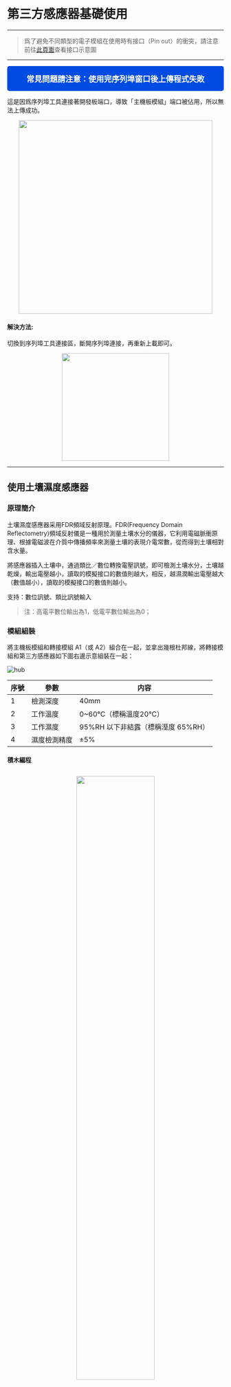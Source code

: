 # 第三方感應器基礎使用
---

> 爲了避免不同類型的電子模組在使用時有接口（Pin out）的衝突，請注意前往[此頁面](/cocomod/pinout-map)查看接口示意圖

---

<div style="padding: 16px 20px; background-color:#004be1; border-radius:5px; color:#fff; font-size:18px; text-align: center; font-weight:bold;">
	常見問題請注意：使用完序列埠窗口後上傳程式失敗
</div>

這是因爲序列埠工具連接著開發板端口，導致「主機板模組」端口被佔用，所以無法上傳成功。

<div align=center><img src="../media/portBeUsed.png" width="450"/></div>

#### 解決方法:

切換到序列埠工具連接區，斷開序列埠連接，再重新上載即可。

<div align=center>
<img src="../media/serialConnWhenupload.gif" width="250"/>
</div>

---

## 使用土壤濕度感應器

### 原理簡介

土壤濕度感應器采用FDR頻域反射原理。FDR(Frequency Domain Reflectometry)頻域反射儀是一種用於測量土壤水分的儀器，它利用電磁脈衝原理、根據電磁波在介質中傳播頻率來測量土壤的表現介電常數，從而得到土壤相對含水量。

將感應器插入土壤中，通過類比／數位轉換電壓訊號，即可檢測土壤水分，土壤越乾燥，輸出電壓越小，讀取的模擬接口的數值則越大，相反，越濕潤輸出電壓越大（數值越小），讀取的模擬接口的數值則越小。

支持：數位訊號、類比訊號輸入

> 注：高電平數位輸出為1，低電平數位輸出為0；

### 模組組裝

將主機板模組和轉接模組 A1（或 A2）組合在一起，並拿出幾根杜邦線，將轉接模組和第三方感應器如下圖右邊示意組裝在一起：

![hub](../media/hub_8.png)

| 序號 |   參數   | 内容 |
|-----|---------|--|
| 1 | 檢測深度 | 40mm |
| 2 | 工作溫度 | 0~60℃（標稱溫度20℃） |
| 3 | 工作濕度 | 95%RH 以下非結露（標稱溼度 65%RH） |
| 4 | 濕度檢測精度 | ±5% |

#### 積木編程

<div style="padding: 10px 0 10px 0;text-align: center;"><img src="../media/hub_9.png" width="60%" /></div>

#### 最終效果

程式上傳後，將該感應器插入土壤中（如果不方便，可以使用溼的紙巾代替），然後打開 CocoBlockly 的序列埠監視窗，就可以查看到感應器讀取的數據：

<div style="border:1px solid rgba(0,0,0,.1);padding: 10px 0 10px 0;text-align: center;"><img src="../media/Mar-10-2019 19-55-22.gif" width="40%" /></div>

<div style="padding: 10px 0 20px 0;text-align: center;"><img src="../media/hub_10.jpg" width="40%" /></div>

<p style="color:rgba(0,0,0,.3);">注：此處演示用濕的紙巾代替</p>

<div style="padding: 10px 0 20px 0;text-align: center;"><img src="../media/hub_9_result.gif" width="70%" /></div>

儅濕的紙巾包裹在土壤濕度感應器上時，序列埠監控視窗上顯示的數值變小

---

## 使用雨滴感應器

### 原理簡介
可用於不同天氣狀況的監測，並轉換成數位訊號或類比訊號；使用時，感應板上沒有水滴時，數位輸出爲高電平，開關指示燈滅，感應版越乾燥，讀取的模擬接口的數值越大，滴上一滴水，數位輸出爲低電平，開關指示燈亮，水滴越多，讀取的模擬接口的數值越小。

支持：數位訊號、類比訊號輸入


### 模組組裝

將主機板模組和轉接模組 A1（或 A2）組合在一起，並拿出幾根杜邦線，將轉接模組和第三方感應器如下圖右邊示意組裝在一起：

![hub](../media/hub_11.png)

| 序號 | 參數         | 内容 |
|-----|---------|--|
| 1 | 可感應	面積 | 5.0*4.0 cm |

<div style="padding: 10px 0 10px 0;text-align: center;"><img src="../media/hub_9.png" width="60%" /></div>

#### 最終效果

程式上傳後，將溼的紙巾放在該感應器上，然後打開 CocoBlockly 的序列埠監視窗，就可以查看到感應器讀取的數據：

<div style="border:1px solid rgba(0,0,0,.1);padding: 10px 0 10px 0;text-align: center;"><img src="../media/Mar-10-2019 19-55-22.gif" width="40%" /></div>

<p style="color:rgba(0,0,0,.3);">注：此處演示用濕的紙巾代替</p>

<div style="padding: 10px 0 10px 0;text-align: center;"><img src="../media/hub_9_result2.gif" width="70%" /></div>

儅濕的紙巾包裹在雨滴感應器上時，序列埠監控視窗上顯示的數值變小

---

## 使用時鐘模組

該模組具備時間功能，並且爲了斷電時依然可以保留時間。

### 模組組裝

將主機板模組和轉接模組 A1（或 A2）組合在一起，並拿出幾根杜邦線，將轉接模組和第三方感應器如下圖右邊示意組裝在一起：

![hub](../media/hub_14_time.png)

<table style="margin-top:20px;">
	<tr>
		<td width="8%" style="font-weight: bold;">序號</td>
		<td width="8%" style="font-weight: bold;">參數</td>
		<td style="font-weight: bold;">內容</td>
	</tr>
	<tr>
		<td>1.</td>
		<td>通訊</td>
		<td>該模組使用 I2C 通讯，能保存秒、分、時、星期、日期、月和年資訊。少於31天的月份，將自動調整月末的日期，包括閏年的修正。</td>
	</tr>
	<tr>
		<td>2.</td>
		<td>電池</td>
		<td>帶可充電電池，保證系統斷電後，時鐘仍然正常走動。</td>
	</tr>
</table>

### 積木編程

1. 使用時鐘模塊前需要先上傳初始時間設置的程式：

<div style="padding: 10px 0 10px 0;text-align: center;"><img src="../media/hub_32_01.png" width="30%" /></div>

2. 設置好初始時間后，可以通過序列埠監視窗查詢時間：

<div style="padding: 10px 0 10px 0;text-align: center;"><img src="../media/hub_32.png" width="60%" /></div>

### 最終效果

程式上傳後，打開 CocoBlockly 的序列埠監視窗，就可以查看到對應的數據：

<div style="border:1px solid rgba(0,0,0,.1);padding: 10px 0 10px 0;text-align: center;"><img src="../media/Mar-10-2019 19-55-22.gif" width="50%" /></div>

<div style="padding: 10px 0 10px 0;text-align: center;">
<img style="margin: 0px 10px 0px 0px;" src="../media/hub_32.jpg" width="40%" />
<img src="../media/hub_32_result.png" width="35%" />
</div>

---

## 使用煙霧感應器

### 原理簡介

當感應器所處環境中存在可燃性氣體時，感應器的電導率隨空氣中可燃性氣體濃度的增加而增大，類比訊號對應的輸出電壓隨濃度越高電壓越高。

支持：數位訊號、類比訊號輸入

### 模組組裝

將主機板模組和轉接模組 A1（或 A2）組合在一起，並拿出幾根杜邦線，將轉接模組和第三方感應器如下圖右邊示意組裝在一起：

![hub](../media/hub_14_02.png)

| 序號 | 參數         | 内容 |
|-----|---------|--|
| 1 | 探測範圍 | 300 to 10000ppmm（可燃氣體） |
| 2 | 類比輸出 | 數據變化介於0-800；當數位在20-62之間時，表示相對無污染 |
| 3 | 可偵測類型 | 可偵側類型：液化氣、丁烷、丙烷、甲烷、酒精、氫氣、煙霧（可燃氣體、煙霧） |

**使用説明：** 感應器通電後，需要預熱20秒左右，測量的數據才穩定，感應器發熱屬於正常現象，如果燙手就不正常了

### 積木編程

<div style="padding: 10px 0 10px 0;text-align: center;"><img src="../media/hub_9.png" width="60%" /></div>

### 最終效果

程式上傳後，將感應器靠近沾有酒精的紙巾（注意安全），打開 CocoBlockly 的序列埠監視窗，就可以查看到對應的數據：

<div style="border:1px solid rgba(0,0,0,.1);padding: 10px 0 10px 0;text-align: center;"><img src="../media/Mar-10-2019 19-55-22.gif" width="40%" /></div>

<div style="padding: 10px 0 10px 0;text-align: center;">
<img style="padding: 0px 10px 0px 0;" src="../media/hub_15.jpg" width="50%" />
<img src="../media/hub_15_result.png" width="40%" />
</div>

儅沾有酒精的紙巾靠近烟霧感應器時，序列埠監控視窗上顯示的數值變大

<!-- ---

## 使用激光頭模組

### 模組組裝

![hub](../media/hub_16.png)

### 積木編程

![hub](../media/hub_17.png)

### 最終效果

![hub](../media/hub_18.jpg)
-->
---


## 使用人體紅外感應器

### 原理簡介

紅外線動作感應器 (PIR Motion Sensor) 或稱人體紅外線感應器，是一種可以偵測物體移動的電子裝置。當有人進入其感應範圍則輸出高電平，人離開感應範圍則自動延時關閉高電平，否則輸出低電平。

支持：數位訊號輸入

### 模組組裝

![hub](../media/hub_19.png)

| 序號 | 參數         | 内容 |
|----|---------|--|
| 1 | 偵測距離 | 3米或7米以内(可以調節) |
| 2 | 偵測距離 | 小於120° |
| 3 | 延遲時間 | 5~200秒，預設5秒(可以調節) |
| 4 | 封鎖時間 | 2.5秒 |

**使用説明：**
1. 模組通電后有一分鐘左右的初始化時間，在此期間模組會間隔地輸出0~3次，隨後進入待機狀態；
2. 使用時，盡量避免燈光等干擾源近距離地直射感應器表面透鏡，使用的環境避免流動的風。
3. 可以打開透鏡，查看各接口的訊號類型；
4. 感應器上有兩個調節旋鈕，分別是「靈敏度調節」旋鈕和「延時調節」旋鈕:
 - 「靈敏度調節」旋鈕:順時針旋轉電位器，感應距離增大（最大約7米），反之，感應距離減小（最小約3米）
 - 「延時調節」旋鈕:時針旋轉電位器，感應延時加長（最長約200秒），反之，感應延時減短（最短約5秒）
 <div style="padding: 10px 0 10px 0;text-align: center;"><img src="../media/hub_19_2.png" width="60%" /></div>
5. 跳綫帽需扣在下圖所示的位置，以此設置感應器為可重複觸發的方式，即能夠連續地檢測到人體，若扣在靠外側的兩個引脚則為不重複觸發的方式。
 <div style="padding: 10px 0 10px 0;text-align: center;"><img src="../media/hub_19_3.png" width="60%" /></div>
6. 此感應器自帶延時，在人離開后，會有5秒（延時最短的情況下）的延時，并且即使感應器已感應到有人，人體需保持活動狀態的情況下感應器才會認爲此時有人，只要一停止不動5秒，感應器則視爲未檢測到人體。

### 積木編程

<div style="padding: 10px 0 10px 0;text-align: center;"><img src="../media/hub_20.png" width="60%" /></div>

### 最終效果

數字0表示未檢測到有人，數字1表示檢測到有人

<div style="padding: 10px 0 10px 0;text-align: center;"><img src="../media/hub_21.jpg" width="55%" style="margin:0 10px 0 0;"/><img src="../media/hub_21_2.png" width="35%" /></div>



---

## 使用超聲波距離感應器


### 原理簡介

超聲波感應器是將超聲波信號轉換成其他能量訊號（通常是電訊號）的感應器。超聲波是震動頻率高於20kHZ的機械波。它具有頻率高、波長短、繞射現象小，特別是方向性好、能夠成爲射綫而定向傳播等特點。超聲波對液體、固體的穿透泵零很大，尤其是在陽光不透明的固體中。超聲波碰到雜質或分界面會產生顯著反射形成反射回波，碰到活動物體能產生多普勒效應。

該感應器利用超聲波測距離，多應用於機器人避開障礙物或其他距離測量的項目。

支持：數位訊號、類比訊號輸入

### 模組組裝

將主機板模組和轉接模組 A1（或 A2）組合在一起，並拿出幾根杜邦線，將轉接模組和第三方感應器如下圖右邊示意組裝在一起：

![hub](../media/hub_22.png)

| 序號 | 參數         | 内容 |
|-----|---------|--|
| 1 | 偵測距離 | 50cm以内 |
| 2 | 感應角度 | 不大於 15° |
| 3 | 被測物體的面積 | 不小於50c㎡ 並且儘量平整 |

### 積木編程

> 超聲波積木需要從工具欄中的「第三方感應器」中拖出來

<div style="padding: 10px 0 10px 0;text-align: center;"><img src="../media/hub_23.png" width="60%" /></div>

### 最終效果

程式上傳後，將感應器靠近障礙物，打開 CocoBlockly 的序列埠監視窗，就可以查看到對應的數據：

<div style="border:1px solid rgba(0,0,0,.1);padding: 10px 0 10px 0;text-align: center;"><img src="../media/Mar-10-2019 19-55-22.gif" width="40%" /></div>

<div style="padding: 10px 0 10px 0;text-align: center;">
<img style="margin: 0px 10px 0px 0px;" src="../media/hub_24.jpg" width="40%" />
<img src="../media/hub_23_result.png" width="35%" />
</div>

序列埠監控視窗上顯示超聲波距離感應器測出來的與障礙物之間的距離值

---

## 使用火焰感應器

### 原理簡介

火焰感應器是由各種燃燒生成物、中間物、高溫氣體、碳氫物質以及無機物質為主題的高溫固體微粒構成的。火焰的熱輻射具有離散光譜的氣體輻射和連續光譜的固體輻射。不同燃燒物的火焰輻射强度、波長分佈有所差異，但總體來説，其對應火焰溫度的近紅外波長域及紫外光域具有很大的輻射强度，根據這種特性可製成火焰傳感器。

可監測火焰或者波長在 760nm-1100nm 範圍內的光源，打火機測試火焰距離爲80cm，與火焰的距離越大，測試距離越遠。

支持：數位訊號、類比訊號輸入

### 模組組裝

將主機板模組和轉接模組 A1（或 A2）組合在一起，並拿出幾根杜邦線，將轉接模組和第三方感應器如下圖右邊示意組裝在一起：

![hub](../media/hub_25.png)

**使用説明：**
1. 火焰感應器對火焰最敏感，對普通光也是有反應的，一般用做火焰報警等用途。
2. 感應器與火焰要保持一定距離，以免高溫損壞感應器，對打火機測試火焰距離為80cm，用來測試的火焰越大，距離應越遠。

### 積木編程

<div style="padding: 10px 0 10px 0;text-align: center;"><img src="../media/hub_9.png" width="60%" /></div>

### 最終效果

程式上傳後，將感應器靠近有火燭附近（注意安全），打開 CocoBlockly 的序列埠監視窗，就可以查看到對應的數據。

<div style="border:1px solid rgba(0,0,0,.1);padding: 10px 0 10px 0;text-align: center;"><img src="../media/Mar-10-2019 19-55-22.gif" width="40%" /></div>

<div style="margin: 10px 0 10px 0;text-align: center;"><img src="../media/hub_fire_result.png" width="40%" /></div>

儅打火機測試火焰靠近火焰感應器時，序列埠監控視窗上顯示的數值變小

---

## 使用震動感應器

### 原理簡介

震動感應器的作用主要是將機械量接收下來，並轉換為與之成比例的電量。它並不是直接將原始要測的機械量轉變爲電量，而是將原始要測的機械量作爲震動感應器的輸入量，然後由機械接收部分加以接收，形成另一個適合于變換的機械量，最後由機電變換部分再變換為電量。因此一個感應器的工作性能是由機械接收部分和機電變換部分的工作性能來決定的。

震動感應器用於各種震動觸發作用，不震動時，震動開關呈閉合導通狀態，輸出端輸出低電平訊號，綠色指示燈亮。

支持：數位訊號輸入

### 模組組裝

將主機板模組和轉接模組 A1（或 A2）組合在一起，並拿出幾根杜邦線，將轉接模組和第三方感應器如下圖右邊示意組裝在一起：

![hub](../media/hub_26.png)

**使用説明：**
1. 產品不震動時，震動開關呈閉合導通狀態，輸出端輸出低電平，綠色指示燈亮。
2. 產品震動時，震動開關瞬間斷開，輸出端輸出高電平，綠色指示燈不亮。

### 積木編程

<div style="padding: 10px 0 10px 0;text-align: center;"><img src="../media/hub_20.png" width="60%" /></div>

### 最終效果

程式上傳後，打開 CocoBlockly 的序列埠監視窗，然後不斷甩動感應器，就可以查看到對應的數據發生變化：

<div style="border:1px solid rgba(0,0,0,.1);padding: 10px 0 10px 0;text-align: center;"><img src="../media/Mar-10-2019 19-55-22.gif" width="40%" /></div>

<div style="padding: 10px 0 10px 0;text-align: center;">
<img style="padding: 0px 10px 0px 0;" src="../media/hub_27.jpg" width="43%" />
<img src="../media/hub_27_result.png" width="45%" />
</div>

儅晃動震動感應器時，序列埠監控視窗上顯示的數值由0變爲1

---

## 使用紅外避障感應器

紅外避障感應器具有一對紅外訊號發射與接收二極管，發射管發射一定頻率的紅外訊號，接收管接受這種頻率的紅外訊號，儅傳感器的檢測方向遇到障礙物（反射面）時，紅外訊號反射回來被接收管接收，經過比較器電路處理之後，輸出指示処的綠色指示燈將被點亮，同時數位端口持續輸出低電平訊號。

支持：數位訊號輸入

### 模組組裝

將主機板模組和轉接模組 A1（或 A2）組合在一起，並拿出幾根杜邦線，將轉接模組和第三方感應器如下圖右邊示意組裝在一起：

![hub](../media/hub_28_02.png)

| 序號 | 參數         | 内容 |
|-----|---------|--|
| 1 | 偵測距離 | 2cm ~ 30cm |
| 2 | 感應角度 | 35° |

**使用説明：** 目標的反射率和形狀是探測距離的關鍵。其中目標表面為黑色時探測距離最小，為白色最大；小面積物體的探測距離小,大面積探測距離大。

### 積木編程


<div style="padding: 10px 0 10px 0;text-align: center;"><img src="../media/hub_20.png" width="60%" /></div>

### 最終效果

程式上傳後，打開 CocoBlockly 的序列埠監視窗，將手掌蓋住感應器上的 2 個黑色頭，就可以查看到對應的數據發生變化：

<div style="border:1px solid rgba(0,0,0,.1);padding: 10px 0 10px 0;text-align: center;"><img src="../media/Mar-10-2019 19-55-22.gif" width="40%" /></div>

<div style="padding: 10px 0 10px 0;text-align: center;">
<img style="padding: 0px 10px 0px 0;" src="../media/hub_29.jpg" width="40%" />
<img src="../media/hub_29_result.png" width="40%" />
</div>

儅傳感器的檢測方向遇到阻擋物時，序列埠監控視窗上顯示的數值由1變爲0

---

## 使用傾斜感應器

感應器可感知物體角度的變化，將感應器輕輕平放在桌面上，將模組朝一個方向慢慢旋轉，開關指示燈會點亮，然後再將模組朝相反的方向旋轉，回到最初的狀態，開關指示燈會滅。

支持：數位訊號輸入

### 模組組裝

將主機板模組和轉接模組 A1（或 A2）組合在一起，並拿出幾根杜邦線，將轉接模組和第三方感應器如下圖右邊示意組裝在一起：

![hub](../media/hub_30_02.png)

**使用説明：** 感應器可感知物體角度的變化，將感應器平輕放桌面上，將模塊朝一個方向慢慢旋轉，開關指示燈會點亮，然後再將模塊朝相反的方向旋轉，回到最初的狀態，開關指示燈會滅

### 積木編程

<div style="padding: 10px 0 10px 0;text-align: center;"><img src="../media/hub_20.png" width="60%" /></div>

### 最終效果

程式上傳後，打開 CocoBlockly 的序列埠監視窗，傾斜該感應器，就可以查看到對應的數據發生變化：

<div style="border:1px solid rgba(0,0,0,.1);padding: 10px 0 10px 0;text-align: center;">
<img style="margin: 0px 10px 0px 0;" src="../media/Mar-10-2019 19-55-22.gif" width="40%" />
</div>

<div style="padding: 10px 0 10px 0;text-align: center;">
<img style="margin: 0px 10px 0px 0;" src="../media/hub_20_1.jpg" width="50%" />
<img src="../media/hub_20_1_result.png" width="40%" /></div>

儅慢慢旋轉感應器時，序列埠監控視窗上顯示的數值由1變爲0

---

## 使用光照感應器

探測光源処是一個光敏電阻，光敏電阻是用硫化鎘或硒化鎘等半導體材料製成的特殊電阻器，其工作原理是基於内光電效應。隨著光照强度的升高，電阻值迅速降低，由於光照產生的載流子都參與導電，在外加電場的作用下作漂移運動，電子奔向電源的正極，空穴奔向電源的負極，從而使光敏電阻器的組織迅速下降。其在無光照時，幾乎呈高阻狀態，暗電阻很大。

該光照感應器對環境光線最敏感，一般用來檢測周圍環境的光線的亮度，觸發單片機或繼電器模組等。

支持：數位訊號、類比訊號輸入

### 模組組裝

將主機板模組和轉接模組 A1（或 A2）組合在一起，並拿出幾根杜邦線，將轉接模組和第三方感應器如下圖右邊示意組裝在一起：

<div style="padding: 10px 0 10px 0;text-align: center;"><img src="../media/hub_31_02.png" width="100%" /></div>

### 積木編程

<div style="padding: 10px 0 10px 0;text-align: center;"><img src="../media/hub_9.png" width="60%" /></div>

### 最終效果

程式上傳後，打開 CocoBlockly 的序列埠監視窗，將手掌蓋在感應器上方，就可以查看到對應的數據發生變化：

<div style="border:1px solid rgba(0,0,0,.1);padding: 10px 0 10px 0;text-align: center;"><img src="../media/Mar-10-2019 19-55-22.gif" width="40%" /></div>

<div style="padding: 10px 0 10px 0;text-align: center;">
<img style="margin: 0px 10px 0px 0;" src="../media/hub_31_02_1.jpg" width="50%" />
<img src="../media/hub_31_02_result.png" width="40%" /></div>

儅用手擋住感應器時，序列埠監控視窗上顯示的數值變大


---
更新時間：2019年8月
